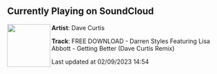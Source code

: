 ## Currently Playing on SoundCloud

[<img align="left" width="100" src="https://i1.sndcdn.com/artworks-yAxzqNkiozGOctyR-k2wSLw-t500x500.jpg">](https://soundcloud.com/davecurtismusic/getting-better-dave-curtisremix)

**Artist**: Dave Curtis 

**Track**: FREE DOWNLOAD - Darren Styles Featuring Lisa Abbott - Getting Better (Dave Curtis Remix)

Last updated at 02/09/2023 14:54
